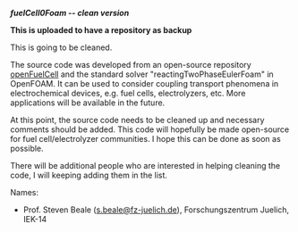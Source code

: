 ***fuelCell0Foam -- clean version***

__This is uploaded to have a repository as backup__

This is going to be cleaned.

The source code was developed from an open-source repository [openFuelCell](http://openfuelcell.sourceforge.net/) and the standard solver "reactingTwoPhaseEulerFoam" in OpenFOAM. It can be used to consider coupling transport phenomena in electrochemical devices, e.g. fuel cells, electrolyzers, etc. More applications will be available in the future.

At this point, the source code needs to be cleaned up and necessary comments should be added. This code will hopefully be made open-source for fuel cell/electrolyzer communities. I hope this can be done as soon as possible.

There will be additional people who are interested in helping cleaning the code, I will keeping adding them in the list.

Names:

- Prof. Steven Beale (s.beale@fz-juelich.de), Forschungszentrum Juelich, IEK-14
